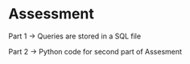 # Assessment
Part 1 -> Queries are stored in a SQL file

Part 2 -> Python code for second part of Assesment
